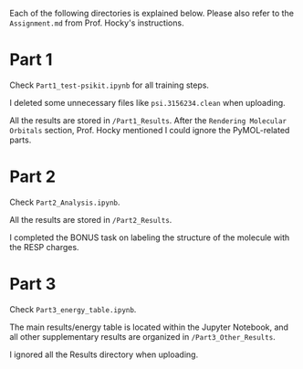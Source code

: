 
Each of the following directories is explained below. Please also refer to the `Assignment.md` from Prof. Hocky's instructions. 

# Part 1
Check `Part1_test-psikit.ipynb` for all training steps.

I deleted some unnecessary files like `psi.3156234.clean` when uploading.

All the results are stored in `/Part1_Results`.
After the `Rendering Molecular Orbitals` section, Prof. Hocky mentioned I could ignore the PyMOL-related parts.

# Part 2
Check `Part2_Analysis.ipynb`.

All the results are stored in `/Part2_Results`.

I completed the BONUS task on labeling the structure of the molecule with the RESP charges.

# Part 3
Check `Part3_energy_table.ipynb`.

The main results/energy table is located within the Jupyter Notebook, and all other supplementary results are organized in `/Part3_Other_Results`.

I ignored all the Results directory when uploading.